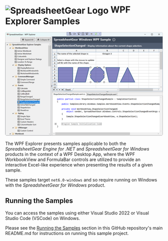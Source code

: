 # <img src="../images/logo-sg-shadow-white.svg" style="width: 70px; vertical-align: middle;" alt="SpreadsheetGear Logo"> WPF Explorer Samples
![Screenshot of the WPF Explorer](screenshot.png)

The WPF Explorer presents samples applicable to both the *SpreadsheetGear Engine for .NET* and *SpreadsheetGear for Windows* products in the context of a WPF Desktop App, where the WPF WorkbookView and FormulaBar controls are utilized to provide an interactive Excel-like experience when presenting the results of a given sample.  

These samples target `net6.0-windows` and so require running on Windows with the *SpreadsheetGear for Windows* product.


## Running the Samples
You can access the samples using either Visual Studio 2022 or Visual Studio Code (VSCode) on Windows.

Please see the <a href="../README.md#section-running-the-samples">Running the Samples</a> section in this GitHub repository's main README.md for instructions on running this sample project.